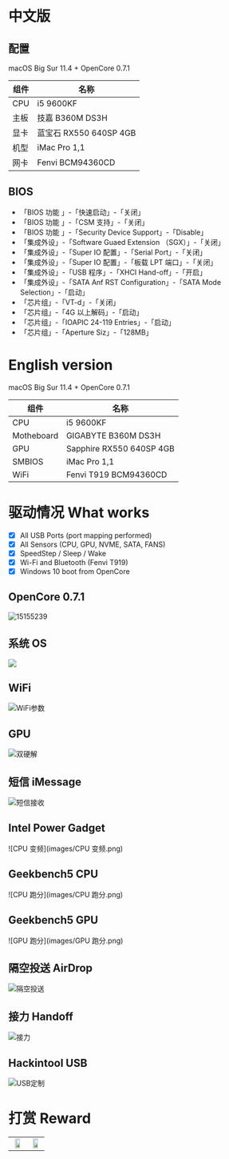# 中文版

## 配置

macOS Big Sur 11.4 + OpenCore 0.7.1

| 组件 | 名称                   |
| ---- | ---------------------- |
| CPU  | i5 9600KF              |
| 主板 | 技嘉 B360M DS3H        |
| 显卡 | 蓝宝石 RX550 640SP 4GB |
| 机型 | iMac Pro 1,1           |
| 网卡 | Fenvi BCM94360CD       |

## BIOS

- 「BIOS 功能 」-「快速启动」-「关闭」
- 「BIOS 功能 」-「CSM 支持」-「关闭」
- 「BIOS 功能 」-「Security Device Support」-「Disable」
- 「集成外设」-「Software Guaed Extension （SGX）」-「关闭」
- 「集成外设」-「Super IO 配置」-「Serial Port」-「关闭」
- 「集成外设」-「Super IO 配置」-「板载 LPT 端口」-「关闭」
- 「集成外设」-「USB 程序」-「XHCI Hand-off」-「开启」
- 「集成外设」-「SATA Anf RST Configuration」-「SATA Mode Selection」-「启动」
- 「芯片组」-「VT-d」-「关闭」
- 「芯片组」-「4G 以上解码」-「启动」
- 「芯片组」-「IOAPIC 24-119 Entries」-「启动」
- 「芯片组」-「Aperture Siz」-「128MB」

# English version

macOS Big Sur 11.4 + OpenCore 0.7.1

| 组件       | 名称                     |
| ---------- | ------------------------ |
| CPU        | i5 9600KF                |
| Motheboard | GIGABYTE B360M DS3H      |
| GPU        | Sapphire RX550 640SP 4GB |
| SMBIOS     | iMac Pro 1,1             |
| WiFi       | Fenvi T919 BCM94360CD    |

# 驱动情况 What works

- [x] All USB Ports (port mapping performed)
- [x]  All Sensors (CPU, GPU, NVME, SATA, FANS)
- [x]  SpeedStep / Sleep / Wake
- [x]  Wi-Fi and Bluetooth (Fenvi T919)
- [x] Windows 10 boot from OpenCore

## OpenCore 0.7.1

![15155239](images/15155239.png)

## 系统 OS

![](images/概览.png) 



## WiFi

![WiFi参数](images/WiFi参数.png)

## GPU

![双硬解](images/双硬解.png)

## 短信 iMessage

![短信接收](images/短信接收.png)

## Intel Power Gadget

![CPU 变频](images/CPU 变频.png)



## Geekbench5 CPU

![CPU 跑分](images/CPU 跑分.png)

## Geekbench5 GPU

![GPU 跑分](images/GPU 跑分.png)

## 隔空投送 AirDrop

![隔空投送](images/隔空投送.png)

## 接力 Handoff

![接力](images/接力.png)

## Hackintool USB

![USB定制](images/USB定制.png)

# 打赏 Reward

<table>
    <tr>
        <td>
            <center><img src="images/1587449920128.jpg" width="70%"></center>
        </td>
        <td width="50%">
            <center><img src="images/15874503376388.jpg" width="70%"></center>
        </td>
    </tr>
</table>

